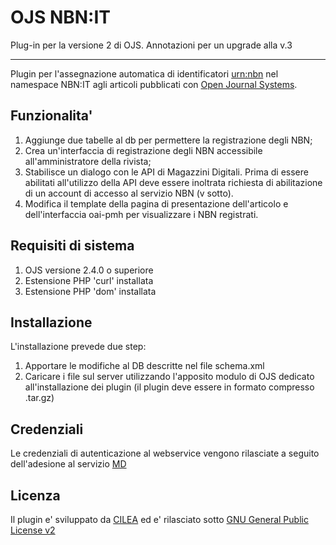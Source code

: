 OJS NBN:IT
===========
Plug-in per la versione 2 di OJS.
Annotazioni per un upgrade alla v.3

------------

Plugin per l'assegnazione automatica di identificatori [urn:nbn](http://www.depositolegale.it/national-bibliography-number/) nel namespace NBN:IT agli articoli pubblicati con [Open Journal Systems](http://pkp.sfu.ca/?q=ojs).

Funzionalita'
-------------
1. Aggiunge due tabelle al db per permettere la registrazione degli NBN;
2. Crea un'interfaccia di registrazione degli NBN accessibile all'amministratore della rivista;
3. Stabilisce un dialogo con le API di Magazzini Digitali. Prima di essere abilitati all'utilizzo della API deve essere inoltrata richiesta di abilitazione di un account di accesso al servizio NBN (v sotto).
3. Modifica il template della pagina di presentazione dell'articolo e dell'interfaccia oai-pmh per visualizzare i NBN registrati.

Requisiti di sistema
--------------------
1. OJS versione 2.4.0 o superiore
2. Estensione PHP 'curl' installata
3. Estensione PHP 'dom' installata 

Installazione  
-------------
L'installazione prevede due step:
1. Apportare le modifiche al DB descritte nel file schema.xml
2. Caricare i file sul server utilizzando l'apposito modulo di OJS dedicato all'installazione dei plugin (il plugin deve essere in formato compresso .tar.gz)

Credenziali
-----------
Le credenziali di autenticazione al webservice vengono rilasciate a seguito dell'adesione al servizio [MD](http://www.depositolegale.it/nbn-flusso-di-lavoro/)

Licenza
-------
Il plugin e' sviluppato da [CILEA](http://www.cilea.it) ed e' rilasciato sotto [GNU General Public License v2](http://www.gnu.org/licenses/gpl-2.0.html)
